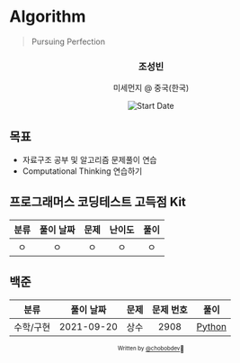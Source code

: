 # Algorithm

> Pursuing Perfection

<div align="center">

<h3> 조성빈 </h3>
<p> 미세먼지 @ 중국(한국)</p>

![Start Date](https://img.shields.io/badge/Start%20Date-2021--09--20-23d16b.svg)

</div>

## 목표

- 자료구조 공부 및 알고리즘 문제풀이 연습
- Computational Thinking 연습하기

## 프로그래머스 코딩테스트 고득점 Kit

|       분류        | 풀이 날짜  |        문제        | 난이도  |                    풀이                     |
| :---------------: | :--------: | :----------------: | :-----: | :-----------------------------------------: |
|       ㅇ       | ㅇ | ㅇ | ㅇ | ㅇ |

## 백준

|       분류        | 풀이 날짜  |       문제        | 문제 번호 |         풀이         |
| :---------------: | :--------: | :---------------: | :-------: | :------------------: |
| 수학/구현 | 2021-09-20 | 상수 |   2908    | [Python](math/01.py) |


<div align="center">

<sub><sup>Written by <a href="https://github.com/chobobdev">@chobobdev</a></sup></sub><small>🍕</small>

</div>
